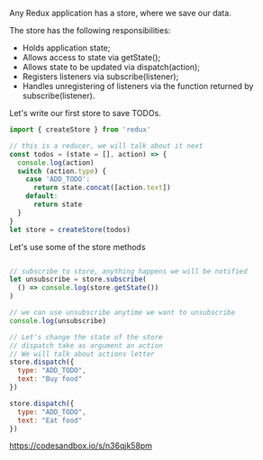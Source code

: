 Any Redux application has a store, where we save our data.

The store has the following responsibilities:
* Holds application state;
* Allows access to state via getState();
* Allows state to be updated via dispatch(action);
* Registers listeners via subscribe(listener);
* Handles unregistering of listeners via the function returned by subscribe(listener).

Let's write our first store to save TODOs.
```javascript
import { createStore } from 'redux'

// this is a reducer, we will talk about it next
const todos = (state = [], action) => {
  console.log(action)
  switch (action.type) {
    case 'ADD_TODO':
      return state.concat([action.text])
    default:
      return state
  }
}
let store = createStore(todos)
```

Let's use some of the store methods
```javascript

// subscribe to store, anything happens we will be notified
let unsubscribe = store.subscribe(
  () => console.log(store.getState())
)

// we can use unsubscribe anytime we want to unsubscribe
console.log(unsubscribe)

// Let's change the state of the store
// dispatch take as argument an action
// We will talk about actions letter
store.dispatch({
  type: "ADD_TODO",
  text: "Buy food"
})

store.dispatch({
  type: "ADD_TODO",
  text: "Eat food"
})

```

https://codesandbox.io/s/n36qjk58pm
